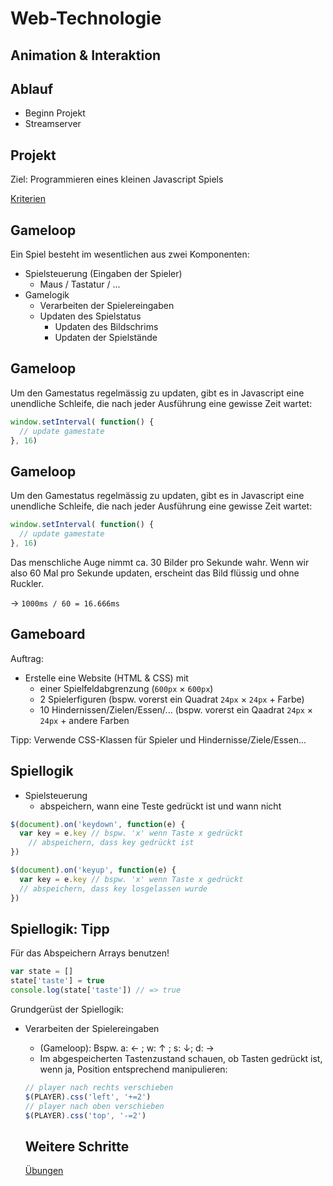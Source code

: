 # Web-Technologie

## Animation & Interaktion



## Ablauf

* Beginn Projekt
* Streamserver



## Projekt

Ziel: Programmieren eines kleinen Javascript Spiels

[Kriterien](tests/test03_fs18.html)



## Gameloop

Ein Spiel besteht im wesentlichen aus zwei Komponenten:

* Spielsteuerung (Eingaben der Spieler)
  * Maus / Tastatur / ...
* Gamelogik
  * Verarbeiten der Spielereingaben
  * Updaten des Spielstatus
    * Updaten des Bildschrims
    * Updaten der Spielstände


## Gameloop

Um den Gamestatus regelmässig zu updaten, gibt es in Javascript eine unendliche Schleife, die nach jeder Ausführung eine gewisse Zeit wartet:

```js
window.setInterval( function() {
  // update gamestate
}, 16)
```

## Gameloop

Um den Gamestatus regelmässig zu updaten, gibt es in Javascript eine unendliche Schleife, die nach jeder Ausführung eine gewisse Zeit wartet:

```js
window.setInterval( function() {
  // update gamestate
}, 16)
```

Das menschliche Auge nimmt ca. 30 Bilder pro Sekunde wahr. Wenn wir also 60 Mal pro Sekunde updaten, erscheint das Bild flüssig und ohne Ruckler.

&rarr; `1000ms / 60 = 16.666ms`



## Gameboard

Auftrag:

* Erstelle eine Website (HTML & CSS) mit
  * einer Spielfeldabgrenzung (`600px` &times; `600px`)
  * 2 Spielerfiguren (bspw. vorerst ein Quadrat `24px` &times; `24px` + Farbe)
  * 10 Hindernissen/Zielen/Essen/... (bspw. vorerst ein Qaadrat `24px` &times; `24px` + andere Farben

Tipp: Verwende CSS-Klassen für Spieler und Hindernisse/Ziele/Essen...



## Spiellogik

* Spielsteuerung
  * abspeichern, wann eine Teste gedrückt ist und wann nicht

```js
$(document).on('keydown', function(e) {
  var key = e.key // bspw. 'x' wenn Taste x gedrückt
    // abspeichern, dass key gedrückt ist
})

$(document).on('keyup', function(e) {
  var key = e.key // bspw. 'x' wenn Taste x gedrückt
  // abspeichern, dass key losgelassen wurde
})
```


## Spiellogik: Tipp

Für das Abspeichern Arrays benutzen!

```js
var state = []
state['taste'] = true
console.log(state['taste']) // => true
```



Grundgerüst der Spiellogik:
* Verarbeiten der Spielereingaben
  * (Gameloop): Bspw. a: &larr; ; w: &uarr; ; s: &darr;; d: &rarr;
  * Im abgespeicherten Tastenzustand schauen, ob Tasten gedrückt ist, wenn ja, Position entsprechend manipulieren:
  
  ```js
  // player nach rechts verschieben
  $(PLAYER).css('left', '+=2')
  // player nach oben verschieben
  $(PLAYER).css('top', '-=2')
  ```



  ## Weitere Schritte

  [Übungen](exercises/exercise08_fs18.html)
